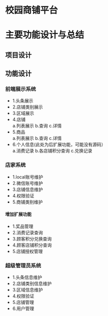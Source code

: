 # 校园商铺平台
主要功能设计与总结
============
项目设计
---------
## 功能设计
### 前端展示系统
* 1.头条展示
* 2.店铺类别展示
* 3.区域展示
* 4.店铺<br>
    a.列表展示
    b.查询
    c.详情
* 5.商品<br>
    a.列表展示
    b.查询
    c.详情
* 6.个人信息(此处为后扩展功能，可能没有源码）<br>
    a.消费记录
    b.各店铺积分查询
    c.兑换记录
    <br>
### 店家系统
* 1.local账号维护
* 2.微信账号维护
* 3.店铺信息维护
* 4.权限验证
* 5.商铺类别维护<br>
#### 增加扩展功能
* 1.奖品管理
* 2.消费记录查询
* 3.顾客积分兑换查询
* 4.顾客店铺积分查询
* 5.店铺授权管理
  <br>
### 超级管理员系统
* 1.头条信息维护
* 2.店铺类别信息维护
* 3.区域信息维护
* 4.权限验证
* 5.店铺管理
* 6.用户管理
